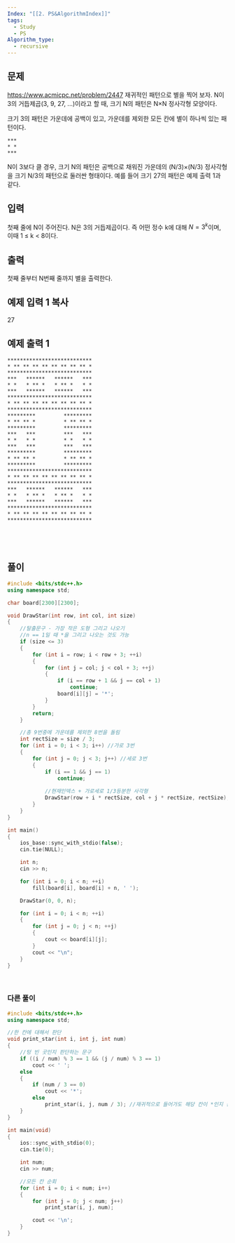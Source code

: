 ```yaml
---
Index: "[[2. PS&AlgorithmIndex]]"
tags:
  - Study
  - PS
Algorithm_type:
  - recursive
---
```


## 문제
https://www.acmicpc.net/problem/2447
재귀적인 패턴으로 별을 찍어 보자. N이 3의 거듭제곱(3, 9, 27, ...)이라고 할 때, 크기 N의 패턴은 N×N 정사각형 모양이다.

크기 3의 패턴은 가운데에 공백이 있고, 가운데를 제외한 모든 칸에 별이 하나씩 있는 패턴이다.
```
***
* *
***
```
N이 3보다 클 경우, 크기 N의 패턴은 공백으로 채워진 가운데의 (N/3)×(N/3) 정사각형을 크기 N/3의 패턴으로 둘러싼 형태이다. 예를 들어 크기 27의 패턴은 예제 출력 1과 같다.

## 입력

첫째 줄에 N이 주어진다. N은 3의 거듭제곱이다. 즉 어떤 정수 k에 대해 $N=3^k$이며, 이때 1 ≤ k < 8이다.

## 출력

첫째 줄부터 N번째 줄까지 별을 출력한다.

## 예제 입력 1 복사

27

## 예제 출력 1
```
***************************
* ** ** ** ** ** ** ** ** *
***************************
***   ******   ******   ***
* *   * ** *   * ** *   * *
***   ******   ******   ***
***************************
* ** ** ** ** ** ** ** ** *
***************************
*********         *********
* ** ** *         * ** ** *
*********         *********
***   ***         ***   ***
* *   * *         * *   * *
***   ***         ***   ***
*********         *********
* ** ** *         * ** ** *
*********         *********
***************************
* ** ** ** ** ** ** ** ** *
***************************
***   ******   ******   ***
* *   * ** *   * ** *   * *
***   ******   ******   ***
***************************
* ** ** ** ** ** ** ** ** *
***************************
```
   
---
## 풀이
```cpp
#include <bits/stdc++.h>
using namespace std;

char board[2300][2300];

void DrawStar(int row, int col, int size)
{
	//탈출문구 - 가장 작은 도형 그리고 나오기
	//n == 1일 때 *을 그리고 나오는 것도 가능
	if (size <= 3)
	{
		for (int i = row; i < row + 3; ++i)
		{
			for (int j = col; j < col + 3; ++j)
			{
				if (i == row + 1 && j == col + 1)
					continue;
				board[i][j] = '*';
			}
		}
		return;
	}

	//총 9번중에 가운데를 제외한 8번을 돌림
	int rectSize = size / 3;
	for (int i = 0; i < 3; i++)	//가로 3번
	{
		for (int j = 0; j < 3; j++)	//세로 3번
		{
			if (i == 1 && j == 1)
				continue;
			
			//현재인덱스 + 가로세로 1/3등분한 사각형
			DrawStar(row + i * rectSize, col + j * rectSize, rectSize);
		}
	}
}

int main()
{
    ios_base::sync_with_stdio(false);
	cin.tie(NULL);

	int n;
	cin >> n;

	for (int i = 0; i < n; ++i)
		fill(board[i], board[i] + n, ' ');

	DrawStar(0, 0, n);

	for (int i = 0; i < n; ++i)
	{
		for (int j = 0; j < n; ++j)
		{
			cout << board[i][j];
		}
		cout << "\n";
	}
}
```
   
### 다른 풀이
```cpp
#include <bits/stdc++.h>
using namespace std;

//한 칸에 대해서 판단
void print_star(int i, int j, int num) 
{
	//텅 빈 곳인지 판단하는 문구
	if ((i / num) % 3 == 1 && (j / num) % 3 == 1)
		cout << ' ';
	else 
	{
		if (num / 3 == 0)
			cout << '*';
		else
			print_star(i, j, num / 3); //재귀적으로 들어가도 해당 칸이 *인지 공백인지 판단 후 찍고 나옴
	}
}

int main(void) 
{
	ios::sync_with_stdio(0);
	cin.tie(0);

	int num;
	cin >> num;

	//모든 칸 순회
	for (int i = 0; i < num; i++) 
	{
		for (int j = 0; j < num; j++)
			print_star(i, j, num);

		cout << '\n';
	}
}
```